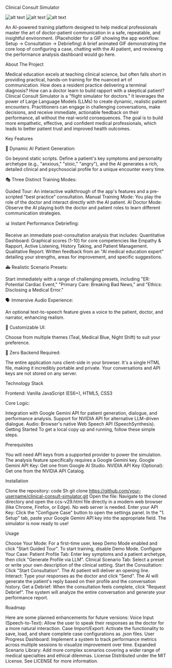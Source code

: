 Clinical Consult Simulator

![alt text](https://img.shields.io/badge/License-MIT-yellow.svg)
![alt text](https://img.shields.io/badge/version-7.2-blue)
![alt text](https://img.shields.io/badge/status-active-success)

An AI-powered training platform designed to help medical professionals master the art of doctor-patient communication in a safe, repeatable, and insightful environment.
(Placeholder for a GIF showing the app workflow: Setup -> Consultation -> Debriefing)
A brief animated GIF demonstrating the core loop of configuring a case, chatting with the AI patient, and reviewing the performance analysis dashboard would go here.

About The Project 

Medical education excels at teaching clinical science, but often falls short in providing practical, hands-on training for the nuanced art of communication. How does a resident practice delivering a terminal diagnosis? How can a doctor learn to build rapport with a skeptical patient?
Clinical Consult Simulator is a "flight simulator for doctors." It leverages the power of Large Language Models (LLMs) to create dynamic, realistic patient encounters. Practitioners can engage in challenging conversations, make decisions, and receive immediate, actionable feedback on their performance, all without the real-world consequences.
The goal is to build more empathetic, effective, and confident medical professionals, which leads to better patient trust and improved health outcomes.

Key Features

🧠 Dynamic AI Patient Generation: 

Go beyond static scripts. Define a patient's key symptoms and personality archetype (e.g., "anxious," "stoic," "angry"), and the AI generates a rich, detailed clinical and psychosocial profile for a unique encounter every time.

🎭 Three Distinct Training Modes:

Guided Tour: An interactive walkthrough of the app's features and a pre-scripted "best practice" consultation.
Manual Training Mode: You play the role of the doctor and interact directly with the AI patient.
AI Doctor Mode: Observe the AI playing both the doctor and patient roles to learn different communication strategies.

📊 Instant Performance Debriefing: 

Receive an immediate post-consultation analysis that includes:
Quantitative Dashboard: Graphical scores (1-10) for core competencies like Empathy & Rapport, Active Listening, History Taking, and Patient Management.
Qualitative Report: Written feedback from an "AI medical education expert" detailing your strengths, areas for improvement, and specific suggestions.

🚑 Realistic Scenario Presets: 

Start immediately with a range of challenging presets, including "ER: Potential Cardiac Event," "Primary Care: Breaking Bad News," and "Ethics: Disclosing a Medical Error."

🗣️ Immersive Audio Experience: 

An optional text-to-speech feature gives a voice to the patient, doctor, and narrator, enhancing realism.

🎨 Customizable UI: 

Choose from multiple themes (Teal, Medical Blue, Night Shift) to suit your preference.

🚀 Zero Backend Required: 

The entire application runs client-side in your browser. It's a single HTML file, making it incredibly portable and private. Your conversations and API keys are not stored on any server.

Technology Stack

Frontend: Vanilla JavaScript (ES6+), HTML5, CSS3

Core Logic:

Integration with Google Gemini API for patient generation, dialogue, and performance analysis.
Support for NVIDIA API for alternative LLM-driven dialogue.
Audio: Browser's native Web Speech API (SpeechSynthesis).
Getting Started
To get a local copy up and running, follow these simple steps.

Prerequisites

You will need API keys from a supported provider to power the simulation. The analysis feature specifically requires a Google Gemini key.
Google Gemini API Key: Get one from Google AI Studio.
NVIDIA API Key (Optional): Get one from the NVIDIA API Catalog.

Installation

Clone the repository:
code
Sh
git clone https://github.com/your-username/clinical-consult-simulator.git
Open the file:
Navigate to the cloned directory and open the ccs-v29.html file directly in a modern web browser (like Chrome, Firefox, or Edge). No web server is needed.
Enter your API Key:
Click the "Configure Case" button to open the settings panel.
In the "1. Setup" tab, paste your Google Gemini API key into the appropriate field.
The simulator is now ready to use!

Usage

Choose Your Mode:
For a first-time user, keep Demo Mode enabled and click "Start Guided Tour".
To start training, disable Demo Mode.
Configure Your Case:
Patient Profile Tab: Enter key symptoms and a patient archetype, then click "Generate Profile via LLM".
Clinical Scenario Tab: Select a preset or write your own description of the clinical setting.
Start the Consultation: Click "Start Consultation". The AI patient will deliver an opening line.
Interact: Type your responses as the doctor and click "Send". The AI will generate the patient's reply based on their profile and the conversation history.
Get a Debrief: When the consultation feels complete, click "Request Debrief". The system will analyze the entire conversation and generate your performance report.

Roadmap

Here are some planned enhancements for future versions:
Voice Input (Speech-to-Text): Allow the user to speak their responses as the doctor for a more natural interaction.
Case Import/Export: Activate the functionality to save, load, and share complete case configurations as .json files.
User Progress Dashboard: Implement a system to track performance metrics across multiple sessions to visualize improvement over time.
Expanded Scenario Library: Add more complex scenarios covering a wider range of medical specialties and ethical dilemmas.
License
Distributed under the MIT License. See LICENSE for more information.
